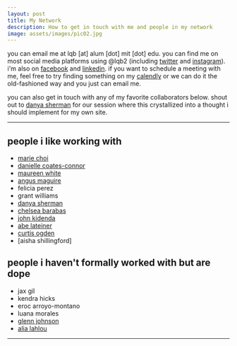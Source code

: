 ```yaml
---
layout: post
title: My Network
description: How to get in touch with me and people in my network
image: assets/images/pic02.jpg
---
```


you can email me at lqb [at] alum [dot] mit [dot] edu. you can find me on most social media platforms using @lqb2 (including [twitter](https://twitter.com/lqb2) and [instagram](https://www.instagram.com/lqb2/)). i'm also on [facebook](https://www.facebook.com/lqbii) and [linkedin](https://www.linkedin.com/in/lawrencebarrinerii/). if you want to schedule a meeting with me, feel free to try finding something on my [calendly](https://calendly.com/lqb2) or we can do it the old-fashioned way and you just can email me.

you can also get in touch with any of my favorite collaborators below. shout out to [danya sherman](https://www.danyasherman.com/) for our session where this crystallized into a thought i should implement for my own site. 

---

## people i like working with

* [marie choi](https://www.radioproject.org/desk/marie-choi/)
* [danielle coates-connor](https://www.coatesconnor.com/)
* [maureen white](http://www.maureenwhitephotography.com/)
* [angus maguire](http://madewithangus.com/)
* felicia perez
* grant williams
* [danya sherman](https://www.danyasherman.com/)
* [chelsea barabas](http://www.chelsbar.com/)
* [john kidenda](https://twitter.com/johnkidenda)
* [abe lateiner](http://www.risksomething.org/)
* [curtis ogden]()
* [aisha shillingford]

## people i haven't formally worked with but are dope

* jax gil
* kendra hicks
* eroc arroyo-montano
* luana morales
* [glenn johnson](https://gettingchangedone.com/) <!-- I’ve got pretty good mastery Microsoft Word, Excel, and PowerPoint. I also have some basic Photoshop skills. And I can coordinate events “like a boss.” 😊 -->
* [alia lahlou]()

---

<!-- ## people in my network looking for good work 

- camilo
- tiffany morris  -->

<!-- Calendly badge widget begin -->
<link href="https://assets.calendly.com/assets/external/widget.css" rel="stylesheet">
<script src="https://assets.calendly.com/assets/external/widget.js" type="text/javascript"></script>
<script type="text/javascript">Calendly.initBadgeWidget({url: 'https://calendly.com/lqb2', text: 'Schedule time with me', color: '#00a2ff', branding: true});</script>
<!-- Calendly badge widget end -->